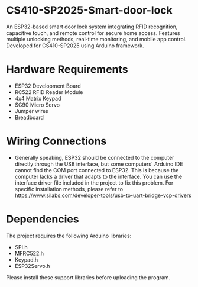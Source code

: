 # CS410-SP2025-Smart-door-lock
An ESP32-based smart door lock system integrating RFID recognition, capacitive touch, and remote control for secure home access. Features multiple unlocking methods, real-time monitoring, and mobile app control. Developed for CS410-SP2025 using Arduino framework.
# Hardware Requirements
* ESP32 Development Board
* RC522 RFID Reader Module
* 4x4 Matrix Keypad
* SG90 Micro Servo
* Jumper wires
* Breadboard
# Wiring Connections
* Generally speaking, ESP32 should be connected to the computer directly through the USB interface, but some computers' Arduino IDE cannot find the COM port connected to ESP32. This is because the computer lacks a driver that adapts to the interface. You can use the interface driver file included in the project to fix this problem. For specific installation methods, please refer to https://www.silabs.com/developer-tools/usb-to-uart-bridge-vcp-drivers
# Dependencies
The project requires the following Arduino libraries:
* SPI.h
* MFRC522.h
* Keypad.h
* ESP32Servo.h

Please install these support libraries before uploading the program.
